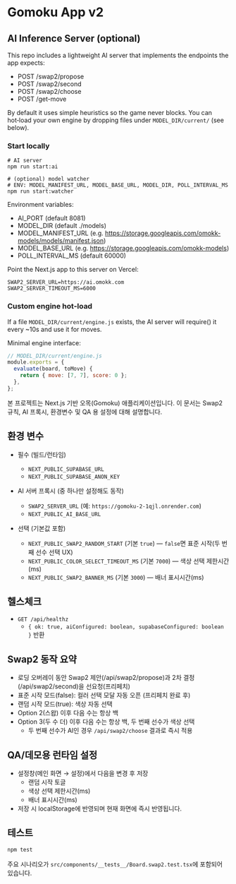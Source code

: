 # Gomoku App v2


## AI Inference Server (optional)

This repo includes a lightweight AI server that implements the endpoints the app expects:

- POST /swap2/propose
- POST /swap2/second
- POST /swap2/choose
- POST /get-move

By default it uses simple heuristics so the game never blocks. You can hot‑load your own engine by dropping files under `MODEL_DIR/current/` (see below).

### Start locally

```
# AI server
npm run start:ai

# (optional) model watcher
# ENV: MODEL_MANIFEST_URL, MODEL_BASE_URL, MODEL_DIR, POLL_INTERVAL_MS
npm run start:watcher
```

Environment variables:

- AI_PORT (default 8081)
- MODEL_DIR (default ./models)
- MODEL_MANIFEST_URL (e.g. https://storage.googleapis.com/omokk-models/models/manifest.json)
- MODEL_BASE_URL (e.g. https://storage.googleapis.com/omokk-models)
- POLL_INTERVAL_MS (default 60000)

Point the Next.js app to this server on Vercel:

```
SWAP2_SERVER_URL=https://ai.omokk.com
SWAP2_SERVER_TIMEOUT_MS=6000
```

### Custom engine hot‑load

If a file `MODEL_DIR/current/engine.js` exists, the AI server will require() it every ~10s and use it for moves.

Minimal engine interface:

```js
// MODEL_DIR/current/engine.js
module.exports = {
  evaluate(board, toMove) {
    return { move: [7, 7], score: 0 };
  },
};
```
본 프로젝트는 Next.js 기반 오목(Gomoku) 애플리케이션입니다. 이 문서는 Swap2 규칙, AI 프록시, 환경변수 및 QA 용 설정에 대해 설명합니다.

## 환경 변수

- 필수 (빌드/런타임)
  - `NEXT_PUBLIC_SUPABASE_URL`
  - `NEXT_PUBLIC_SUPABASE_ANON_KEY`

- AI 서버 프록시 (중 하나만 설정해도 동작)
  - `SWAP2_SERVER_URL` (예: `https://gomoku-2-1qjl.onrender.com`)
  - `NEXT_PUBLIC_AI_BASE_URL`

- 선택 (기본값 포함)
  - `NEXT_PUBLIC_SWAP2_RANDOM_START` (기본 `true`) — `false`면 표준 시작(두 번째 선수 선택 UX)
  - `NEXT_PUBLIC_COLOR_SELECT_TIMEOUT_MS` (기본 `7000`) — 색상 선택 제한시간(ms)
  - `NEXT_PUBLIC_SWAP2_BANNER_MS` (기본 `3000`) — 배너 표시시간(ms)

## 헬스체크

- `GET /api/healthz`
  - `{ ok: true, aiConfigured: boolean, supabaseConfigured: boolean }` 반환

## Swap2 동작 요약

- 로딩 오버레이 동안 Swap2 제안(/api/swap2/propose)과 2차 결정(/api/swap2/second)을 선요청(프리페치)
- 표준 시작 모드(false): 컬러 선택 모달 자동 오픈 (프리페치 완료 후)
- 랜덤 시작 모드(true): 색상 자동 선택
- Option 2(스왑) 이후 다음 수는 항상 백
- Option 3(두 수 더) 이후 다음 수는 항상 백, 두 번째 선수가 색상 선택
  - 두 번째 선수가 AI인 경우 `/api/swap2/choose` 결과로 즉시 적용

## QA/데모용 런타임 설정

- 설정창(메인 화면 → 설정)에서 다음을 변경 후 저장
  - 랜덤 시작 토글
  - 색상 선택 제한시간(ms)
  - 배너 표시시간(ms)
- 저장 시 localStorage에 반영되며 현재 화면에 즉시 반영됩니다.

## 테스트

```bash
npm test
```

주요 시나리오가 `src/components/__tests__/Board.swap2.test.tsx`에 포함되어 있습니다.
